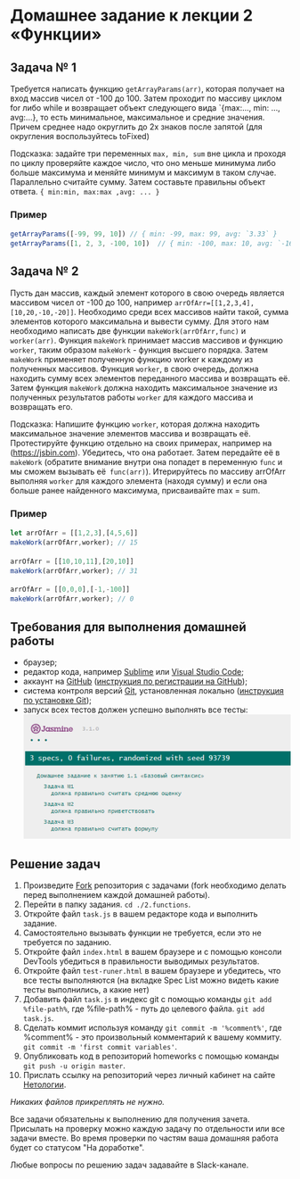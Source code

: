 # Домашнее задание к лекции 2 «Функции»

## Задача № 1

Требуется написать функцию `getArrayParams(arr)`, которая получает на вход массив чисел от -100 до 100. Затем проходит по массиву циклом for либо while и возвращает объект следующего вида `{max:..., min: ..., avg:...}, то есть минимальное, максимальное и средние значения. Причем среднее надо округлить до 2х знаков после запятой (для округления воспользуйтесь toFixed)

Подсказка: задайте три переменных `max, min, sum` вне цикла и проходя по циклу проверяйте каждое число, что оно меньше минимума либо больше максимума и меняйте минимум и максимум в таком случае. Параллельно считайте сумму.
Затем составьте правильны объект ответа.
`{ min:min, max:max ,avg: ... }`

### Пример
```js
getArrayParams([-99, 99, 10]) // { min: -99, max: 99, avg: `3.33` }
getArrayParams([1, 2, 3, -100, 10])  // { min: -100, max: 10, avg: `-16.80` }
```

## Задача № 2
Пусть дан массив, каждый элемент которого в свою очередь является массивом чисел от -100 до 100, например `arrOfArr=[[1,2,3,4],[10,20,-10,-20]]`. Необходимо среди всех массивов найти такой, сумма элементов которого максимальна и вывести сумму.
Для этого нам необходимо написать две функции `makeWork(arrOfArr,func)` и `worker(arr)`.
Функция `makeWork`  принимает массив массивов и функцию `worker`, таким образом `makeWork` - функция высшего порядка. 
Затем `makeWork` применяет полученную функцию worker к каждому из полученных массивов.
Функция `worker`, в свою очередь, должна находить сумму всех элементов переданного массива и возвращать её.
Затем функция `makeWork` должна находить максимальное значение из полученных результатов работы `worker` для каждого массива и возвращать его.

Подсказка: Напишите функцию `worker`, которая должна находить максимальное значение элементов массива и возвращать её.
Протестируйте функцию отдельно на своих примерах, например на (https://jsbin.com). Убедитесь, что она работает.
Затем передайте её в `makeWork` (обратите внимание внутри она попадет в переменную `func` и мы сможем вызывать её` func(arr)`).
Итерируйтесь по массиву arrOfArr выполняя `worker` для каждого элемента (находя сумму) и если она больше ранее найденного максимума, присваивайте max = sum.


### Пример
```js
let arrOfArr = [[1,2,3],[4,5,6]]
makeWork(arrOfArr,worker); // 15

arrOfArr = [[10,10,11],[20,10]]
makeWork(arrOfArr,worker); // 31

arrOfArr = [[0,0,0],[-1,-100]]
makeWork(arrOfArr,worker); // 0
```

## Требования для выполнения домашней работы

- браузер;
- редактор кода, например [Sublime][1] или [Visual Studio Code][2];
- аккаунт на [GitHub][0] ([инструкция по регистрации на GitHub][3]);
- система контроля версий [Git][4], установленная локально ([инструкция по установке Git][5]);
- запуск всех тестов должен успешно выполнять все тесты:
  ![графическое представление](../Jasmine/results/sucessed_tasks1_1.png)

## Решение задач

1. Произведите [Fork](https://ru.wikipedia.org/wiki/Форк) репозитория с задачами (fork необходимо делать перед выполнением каждой домашней работы).
2. Перейти в папку задания. `cd ./2.functions`.
3. Откройте файл `task.js` в вашем редакторе кода и выполнить задание.
4. Самостоятельно вызывать функции не требуется, если это не требуется по заданию.
5. Откройте файл `index.html` в вашем браузере и с помощью консоли DevTools убедиться в правильности выводимых результатов.
6. Откройте файл `test-runer.html` в вашем браузере и убедитесь, что все тесты выполняются (на вкладке Spec List можно видеть какие тесты выполнились, а какие нет)
7. Добавить файл `task.js` в индекс git с помощью команды `git add %file-path%`, где %file-path% - путь до целевого файла. `git add task.js`.
8. Сделать коммит используя команду `git commit -m '%comment%'`, где %comment% - это произвольный комментарий к вашему коммиту. `git commit -m 'first commit variables'`.
9. Опубликовать код в репозиторий homeworks с помощью команды `git push -u origin master`.
10. Прислать ссылку на репозиторий через личный кабинет на сайте [Нетологии][6].

[0]: https://github.com/
[1]: https://www.sublimetext.com/
[2]: https://code.visualstudio.com/
[3]: https://github.com/netology-code/guides/tree/master/github
[4]: https://git-scm.com/
[5]: https://github.com/netology-code/guides/blob/master/git/README.md
[6]: https://netology.ru/

_Никаких файлов прикреплять не нужно._

Все задачи обязательны к выполнению для получения зачета. Присылать на проверку можно каждую задачу по отдельности или все задачи вместе. Во время проверки по частям ваша домашняя работа будет со статусом "На доработке".

Любые вопросы по решению задач задавайте в Slack-канале.
